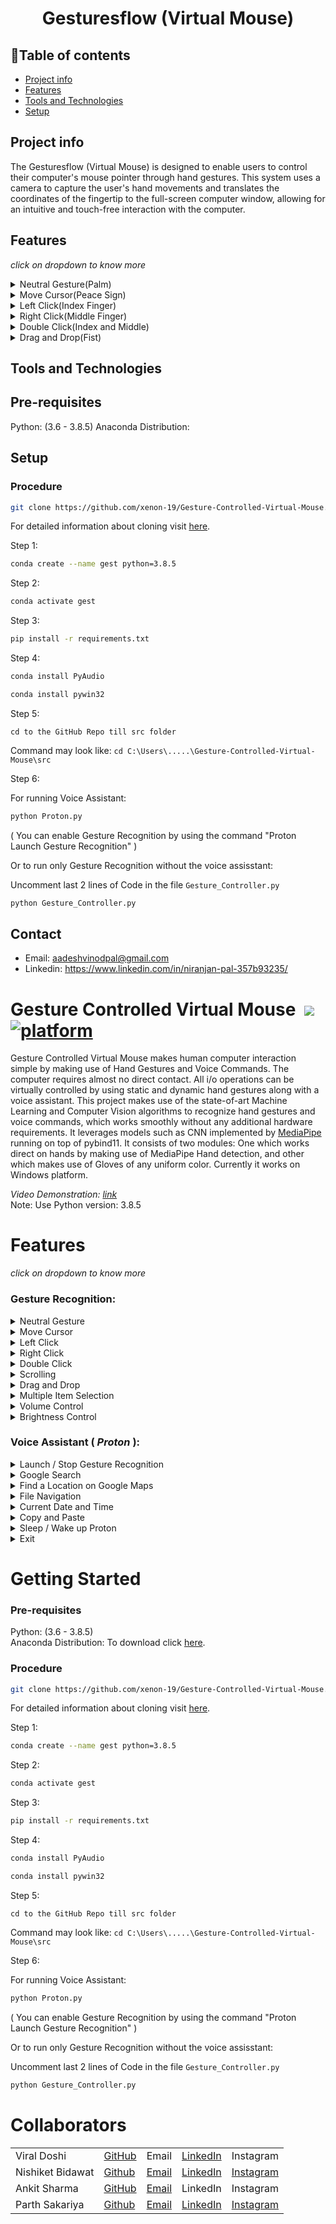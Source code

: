 <h1 align="center">Gesturesflow (Virtual Mouse)</h1>

## :bookmark_tabs:Table of contents
* [Project info](#Project-info)
* [Features](#Features)
* [Tools and Technologies](#Tools-and-Technologies)
* [Setup](#setup)

## Project info

The Gesturesflow (Virtual Mouse) is designed to enable users to control their computer's mouse pointer through hand gestures. This system uses a camera to capture the user's hand movements and translates the coordinates of the fingertip to the full-screen computer window, allowing for an intuitive and touch-free interaction with the computer.

## Features
 _click on dropdown to know more_ <br>

<details>
<summary>Neutral Gesture(Palm)</summary>
 <figure>
  <img src="https://github.com/xenon-19/Gesture_Controller/blob/9be82cfc75aa4c04fff0e12dd4de853f9d83a101/demo_media/palm.gif" alt="Palm" width="711" height="400"><br>
  <figcaption>Neutral Gesture. Used to halt/stop execution of current gesture.</figcaption>
</figure>
</details>
 

<details>
<summary>Move Cursor(Peace Sign)</summary>
  <img src="https://github.com/xenon-19/Gesture_Controller/blob/e20edfb1f368ffa600d96bd91031942ec97cb2ab/demo_media/move%20mouse.gif" alt="Move Cursor" width="711" height="400"><br>
  <figcaption>Cursor is assigned to the midpoint of index and middle fingertips. This gesture moves the cursor to the desired location. Speed of the cursor movement is proportional to the speed of hand.</figcaption>
</details>

<details>
<summary>Left Click(Index Finger)</summary>
<img src="https://github.com/xenon-19/Gesture_Controller/blob/9be82cfc75aa4c04fff0e12dd4de853f9d83a101/demo_media/left%20click.gif" alt="Left Click" width="711" height="400"><br>
 <figcaption>Gesture for single left click</figcaption>
</details>

<details>
<summary>Right Click(Middle Finger)</summary>
<img src="https://github.com/xenon-19/Gesture_Controller/blob/9be82cfc75aa4c04fff0e12dd4de853f9d83a101/demo_media/right%20click.gif" alt="Right Click" width="711" height="400"><br>
 <figcaption>Gesture for single right click</figcaption>
</details>

<details>
<summary>Double Click(Index and Middle)</summary>
<img src="https://github.com/xenon-19/Gesture_Controller/blob/9be82cfc75aa4c04fff0e12dd4de853f9d83a101/demo_media/double%20click.gif" alt="Double Click" width="711" height="400"><br>
 <figcaption>Gesture for double click</figcaption>
</details>

<details>
<summary>Drag and Drop(Fist)</summary>
<img src="https://github.com/xenon-19/Gesture_Controller/blob/9be82cfc75aa4c04fff0e12dd4de853f9d83a101/demo_media/drag%20and%20drop.gif" alt="Drag and Drop" width="711" height="400"><br>
 <figcaption>Gesture for drag and drop functionality. Can be used to move/tranfer files from one directory to other.</figcaption>
</details>

## Tools and Technologies


## Pre-requisites
Python: (3.6 - 3.8.5)
Anaconda Distribution:

## Setup
### Procedure
  ```bash
  git clone https://github.com/xenon-19/Gesture-Controlled-Virtual-Mouse.git
  ```
  For detailed information about cloning visit [here](https://docs.github.com/en/github/creating-cloning-and-archiving-repositories/cloning-a-repository-from-github/cloning-a-repository).
  
  Step 1: 
  ```bash
  conda create --name gest python=3.8.5
  ```
  
  Step 2:
  ```bash
  conda activate gest
  ```
Step 3:
  ```bash
  pip install -r requirements.txt
  ```
  
  Step 4:
  ```bash 
  conda install PyAudio
  ```
  ```bash 
  conda install pywin32
  ```
  
  Step 5:
  ``` 
  cd to the GitHub Repo till src folder
  ```
  Command may look like: `cd C:\Users\.....\Gesture-Controlled-Virtual-Mouse\src`

  Step 6:
  
  For running Voice Assistant:
  ```bash 
  python Proton.py
  ```
  ( You can enable Gesture Recognition by using the command "Proton Launch Gesture Recognition" )
  
  Or to run only Gesture Recognition without the voice assisstant:
  
  Uncomment last 2 lines of Code in the file `Gesture_Controller.py`
  ```bash 
  python Gesture_Controller.py
  ```


## Contact

- Email: aadeshvinodpal@gmail.com
- Linkedin: https://www.linkedin.com/in/niranjan-pal-357b93235/


# Gesture Controlled Virtual Mouse &nbsp;[![](https://img.shields.io/badge/python-3.8.5-blue.svg)](https://www.python.org/downloads/) [![platform](https://img.shields.io/badge/platform-windows-green.svg)](https://github.com/xenon-19/Gesture_Controller) 

Gesture Controlled Virtual Mouse makes human computer interaction simple by making use of Hand Gestures and Voice Commands. The computer requires almost no direct contact. All i/o operations can be virtually controlled by using static and dynamic hand gestures along with a voice assistant. This project makes use of the state-of-art Machine Learning and Computer Vision algorithms to recognize hand gestures and voice commands, which works smoothly without any additional hardware requirements. It leverages models such as CNN implemented by [MediaPipe](https://github.com/google/mediapipe) running on top of pybind11. It consists of two modules: One which works direct on hands by making use of MediaPipe Hand detection, and other which makes use of Gloves of any uniform color. Currently it works on Windows platform.

 _Video Demonstration: [link](https://www.youtube.com/watch?v=ufm6tfgo-OA&ab_channel=Proton)_<br>
Note: Use Python version: 3.8.5

# Features
 _click on dropdown to know more_ <br>

### Gesture Recognition:
<details>
<summary>Neutral Gesture</summary>
 <figure>
  <img src="https://github.com/xenon-19/Gesture_Controller/blob/9be82cfc75aa4c04fff0e12dd4de853f9d83a101/demo_media/palm.gif" alt="Palm" width="711" height="400"><br>
  <figcaption>Neutral Gesture. Used to halt/stop execution of current gesture.</figcaption>
</figure>
</details>
 

<details>
<summary>Move Cursor</summary>
  <img src="https://github.com/xenon-19/Gesture_Controller/blob/e20edfb1f368ffa600d96bd91031942ec97cb2ab/demo_media/move%20mouse.gif" alt="Move Cursor" width="711" height="400"><br>
  <figcaption>Cursor is assigned to the midpoint of index and middle fingertips. This gesture moves the cursor to the desired location. Speed of the cursor movement is proportional to the speed of hand.</figcaption>
</details>

<details>
<summary>Left Click</summary>
<img src="https://github.com/xenon-19/Gesture_Controller/blob/9be82cfc75aa4c04fff0e12dd4de853f9d83a101/demo_media/left%20click.gif" alt="Left Click" width="711" height="400"><br>
 <figcaption>Gesture for single left click</figcaption>
</details>

<details>
<summary>Right Click</summary>
<img src="https://github.com/xenon-19/Gesture_Controller/blob/9be82cfc75aa4c04fff0e12dd4de853f9d83a101/demo_media/right%20click.gif" alt="Right Click" width="711" height="400"><br>
 <figcaption>Gesture for single right click</figcaption>
</details>

<details>
<summary>Double Click</summary>
<img src="https://github.com/xenon-19/Gesture_Controller/blob/9be82cfc75aa4c04fff0e12dd4de853f9d83a101/demo_media/double%20click.gif" alt="Double Click" width="711" height="400"><br>
 <figcaption>Gesture for double click</figcaption>
</details>

<details>
<summary>Scrolling</summary>
<img src="https://github.com/xenon-19/Gesture_Controller/blob/9be82cfc75aa4c04fff0e12dd4de853f9d83a101/demo_media/Scrolling.gif" alt="Scrolling" width="711" height="400"><br>
 <figcaption>Dynamic Gestures for horizontal and vertical scroll. The speed of scroll is proportional to the distance moved by pinch gesture from start point. Vertical and Horizontal scrolls are controlled by vertical and horizontal pinch movements respectively.</figcaption>
</details>

<details>
<summary>Drag and Drop</summary>
<img src="https://github.com/xenon-19/Gesture_Controller/blob/9be82cfc75aa4c04fff0e12dd4de853f9d83a101/demo_media/drag%20and%20drop.gif" alt="Drag and Drop" width="711" height="400"><br>
 <figcaption>Gesture for drag and drop functionality. Can be used to move/tranfer files from one directory to other.</figcaption>
</details>

<details>
<summary>Multiple Item Selection</summary>
<img src="https://github.com/xenon-19/Gesture_Controller/blob/9be82cfc75aa4c04fff0e12dd4de853f9d83a101/demo_media/multiple%20item%20selection.gif" alt="Multiple Item Selection" width="711" height="400"><br>
 <figcaption>Gesture to select multiple items</figcaption>
</details>

<details>
<summary>Volume Control</summary>
<img src="https://github.com/xenon-19/Gesture_Controller/blob/9be82cfc75aa4c04fff0e12dd4de853f9d83a101/demo_media/Volume%20control.gif" alt="Volume Control" width="711" height="400"><br>
 <figcaption>Dynamic Gestures for Volume control. The rate of increase/decrease of volume is proportional to the distance moved by pinch gesture from start point. </figcaption>
</details>

<details>
<summary>Brightness Control</summary>
<img src="https://github.com/xenon-19/Gesture_Controller/blob/9be82cfc75aa4c04fff0e12dd4de853f9d83a101/demo_media/Brigntness%20Control.gif" alt="Brightness Control" width="711" height="400"><br>
 <figcaption>Dynamic Gestures for Brightness control. The rate of increase/decrease of brightness is proportional to the distance moved by pinch gesture from start point. </figcaption>
</details>

### Voice Assistant ( ***Proton*** ):
<details>
<summary>Launch / Stop  Gesture Recognition</summary>
<img src="https://github.com/xenon-19/Gesture_Controller/blob/4041eedc2f75fa2923902000b606a05a677629e8/demo_media/voice%20commands/proton%20launch%20stop%20gest.png" alt="launch stop gesture recognition" width="250" height="auto">
<ul>
  <li>
    <code> Proton Launch Gesture Recognition </code><br>
    Turns on webcam for hand gesture recognition.
  </li>
  <li>
    <code> Proton Stop Gesture Recognition </code><br>
    Turns off webcam and stops gesture recognition.
    (Termination of Gesture controller can also be done via pressing <code>Enter</code> key in webcam window)
   </li>
</ul>
</details>

<details>
<summary>Google Search</summary>
<img src="https://github.com/xenon-19/Gesture_Controller/blob/4041eedc2f75fa2923902000b606a05a677629e8/demo_media/voice%20commands/proton%20search.png" alt="proton search github" width="800" height="auto">
<ul>
  <li>
    <code>Proton search {text_you_wish_to_search}</code><br>
    Opens a new tab on Chrome Browser if it is running, else opens a new window. Searches the given text on Google.
  </li>
</ul>
</details>

<details>
<summary>Find a Location on Google Maps</summary>
 <img src="https://github.com/xenon-19/Gesture_Controller/blob/4041eedc2f75fa2923902000b606a05a677629e8/demo_media/voice%20commands/proton%20find%20location.png" alt="proton find location" width="800" height="auto">
  <ol>
    <li> 
      <code>Proton Find a Location</code><br>
      Will ask the user for the location to be searched.
    </li>
    <li> 
      <code>{Location_you_wish_to_find}</code><br>
      Will find the required location on Google Maps in a new Chrome tab.
    </li>
  </ol>
</details>

<details>
<summary>File Navigation</summary>
<img src="https://github.com/xenon-19/Gesture_Controller/blob/4041eedc2f75fa2923902000b606a05a677629e8/demo_media/voice%20commands/proton%20list%20files.png" alt="proton list files" width="250" height="auto">&emsp;
 <img src="https://github.com/xenon-19/Gesture_Controller/blob/4041eedc2f75fa2923902000b606a05a677629e8/demo_media/voice%20commands/proton%20open.png" alt="proton open" width="250" height="auto">&emsp;
 <img src="https://github.com/xenon-19/Gesture_Controller/blob/4041eedc2f75fa2923902000b606a05a677629e8/demo_media/voice%20commands/proton%20go%20back.png" alt="proton go back" width="250" height="auto">
  <ul>
    <li>
      <code>Proton list files</code> / <code> Proton list </code><br>
      Will list the files and respective file_numbers in your Current Directory (by default C:)
    </li>
    <li>  
      <code> Proton open {file_number} </code><br>
      Opens the file / directory corresponding to specified file_number.
    </li>
    <li>
      <code>Proton go back </code> / <code> Proton back </code><br>
      Changes the Current Directory to Parent Directory and lists the files.
    </li>
  </ul>
</details>

<details>
<summary>Current Date and Time</summary>
<img src="https://github.com/xenon-19/Gesture_Controller/blob/d49c868acc41ac6c89489bfd80e5e5015a8cb571/demo_media/voice%20commands/proton%20date%20time.png" alt="proton date / time" width="250" height="auto">
  <ul>
    <li>
      <code> Proton what is today's date </code> / <code> Proton date </code><br>
      <code> Proton what is the time </code> / <code> Proton time </code><br>
      Returns the current date and time.
    </li>
  </ul>
</details>

<details>
<summary>Copy and Paste</summary>
 <img src="https://github.com/xenon-19/Gesture_Controller/blob/4041eedc2f75fa2923902000b606a05a677629e8/demo_media/voice%20commands/proton%20copy.png" alt="proton copy" width="500" height="auto">
 <img src="https://github.com/xenon-19/Gesture_Controller/blob/4041eedc2f75fa2923902000b606a05a677629e8/demo_media/voice%20commands/proton%20paste.png" alt="proton paste" width="500" height="auto">
  <ul>
    <li>
      <code> Proton Copy </code><br>
      Copies the selected text to clipboard.<br>
    </li>
    <li>
      <code> Proton Paste </code><br>
      Pastes the copied text.
    </li>
  </ul>
</details>

<details>
<summary>Sleep / Wake up Proton</summary>
  <img src="https://github.com/xenon-19/Gesture_Controller/blob/4041eedc2f75fa2923902000b606a05a677629e8/demo_media/voice%20commands/proton%20bye%20wake%20up.png" alt="proton sleep / wake up" width="250" height="auto">
  <ul>
    <li>
      Sleep<br>
      <code> Proton bye </code><br>
      Pauses voice command execution till the assistant is woken up.
    </li>
    <li>
      Wake up<br>
      <code> Proton wake up </code><br>
      Resumes voice command execution.
    </li>
  </ul>
</details>

<details>
<summary>Exit</summary>
   <img src="https://github.com/xenon-19/Gesture_Controller/blob/4041eedc2f75fa2923902000b606a05a677629e8/demo_media/voice%20commands/proton%20exit.png" alt="proton exit" width="250" height="auto">
  <ul>
    <li>
      <code> Proton Exit </code> <br>
      Terminates the voice assisstant thread. GUI window needs to be closed manually.
    </li>
  </ul>
</details>

# Getting Started

  ### Pre-requisites
  
  Python: (3.6 - 3.8.5)<br>
  Anaconda Distribution: To download click [here](https://www.anaconda.com/products/individual).
  
  ### Procedure
  ```bash
  git clone https://github.com/xenon-19/Gesture-Controlled-Virtual-Mouse.git
  ```
  For detailed information about cloning visit [here](https://docs.github.com/en/github/creating-cloning-and-archiving-repositories/cloning-a-repository-from-github/cloning-a-repository).
  
  Step 1: 
  ```bash
  conda create --name gest python=3.8.5
  ```
  
  Step 2:
  ```bash
  conda activate gest
  ```
  
  Step 3:
  ```bash
  pip install -r requirements.txt
  ```
  
  Step 4:
  ```bash 
  conda install PyAudio
  ```
  ```bash 
  conda install pywin32
  ```
  
  Step 5:
  ``` 
  cd to the GitHub Repo till src folder
  ```
  Command may look like: `cd C:\Users\.....\Gesture-Controlled-Virtual-Mouse\src`
  
  Step 6:
  
  For running Voice Assistant:
  ```bash 
  python Proton.py
  ```
  ( You can enable Gesture Recognition by using the command "Proton Launch Gesture Recognition" )
  
  Or to run only Gesture Recognition without the voice assisstant:
  
  Uncomment last 2 lines of Code in the file `Gesture_Controller.py`
  ```bash 
  python Gesture_Controller.py
  ```
  

  
# Collaborators
  | |  |  |  |  |
  | ------------- | ------------- | ------------- | ------------- | ------------- |
  | Viral Doshi | [GitHub](https://github.com/Viral-Doshi) | Email | [LinkedIn](https://www.linkedin.com/in/viral-doshi-5a7737190/) | Instagram |
  | Nishiket Bidawat | [Github](https://github.com/xenon-19) | [Email](mailto:bidawatnishiket@gmail.com) | [LinkedIn](https://www.linkedin.com/in/nishiket-bidawat-74b419193/) | [Instagram](https://myanimelist.net/profile/Xenon1901) |
  | Ankit Sharma | [GitHub](https://github.com/ankit-4129) | [Email](mailto:ankitsharma.rbt@gmail.com) | LinkedIn | Instagram |
  | Parth Sakariya | [Github](https://github.com/parth-12) | [Email](mailto:parthsakariya12@icloud.com) | [LinkedIn](https://www.linkedin.com/in/parth-sakariya-1886b2193/) | [Instagram](https://www.instagram.com/parth_sak12/) |
  
